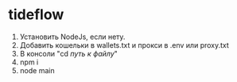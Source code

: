 # tideflow

1. Установить NodeJs, если нету.
2. Добавить кошельки в wallets.txt и прокси в .env или proxy.txt
3. В консоли "cd *путь к файлу*"
4. npm i
5. node main
